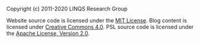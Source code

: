 Copyright (c) 2011-2020 LINQS Research Group

Website source code is licensed under the [MIT License](http://opensource.org/licenses/mit-license.html).
Blog content is licensed under [Creative Commons 4.0](http://creativecommons.org/licenses/by/4.0/).
PSL source code is licensed under the [Apache License, Version 2.0](http://www.apache.org/licenses/LICENSE-2.0).
